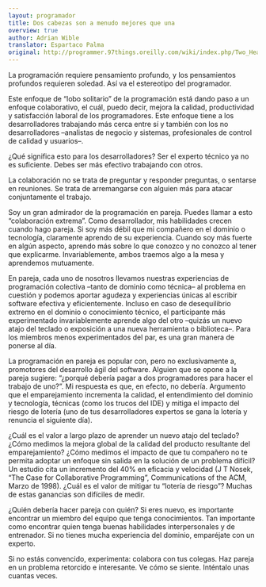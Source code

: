 ```yaml
---
layout: programador
title: Dos cabezas son a menudo mejores que una
overview: true
author: Adrian Wible
translator: Espartaco Palma
original: http://programmer.97things.oreilly.com/wiki/index.php/Two_Heads_Are_Often_Better_than_One
---
```


La programación requiere pensamiento profundo, y los pensamientos
profundos requieren soledad. Así va el estereotipo del programador.

Este enfoque de “lobo solitario” de la programación está dando paso a un
enfoque colaborativo, el cuál, puedo decir, mejora la calidad,
productividad y satisfacción laboral de los programadores. Este enfoque
tiene a los desarrolladores trabajando más cerca entre sí y también con
los no desarrolladores –analistas de negocio y sistemas, profesionales
de control de calidad y usuarios–.

¿Qué significa esto para los desarrolladores? Ser el experto técnico ya
no es suficiente. Debes ser más efectivo trabajando con otros.

La colaboración no se trata de preguntar y responder preguntas, o
sentarse en reuniones. Se trata de arremangarse con alguien más para
atacar conjuntamente el trabajo.

Soy un gran admirador de la programación en pareja. Puedes llamar a esto
“colaboración extrema”. Como desarrollador, mis habilidades crecen
cuando hago pareja. Si soy más débil que mi compañero en el dominio o
tecnología, claramente aprendo de su experiencia. Cuando soy más fuerte
en algún aspecto, aprendo más sobre lo que conozco y no conozco al tener
que explicarme. Invariablemente, ambos traemos algo a la mesa y
aprendemos mutuamente.

En pareja, cada uno de nosotros llevamos nuestras experiencias de
programación colectiva –tanto de dominio como técnica– al problema en
cuestión y podemos aportar agudeza y experiencias únicas al escribir
software efectiva y eficientemente. Incluso en caso de desequilibrio
extremo en el dominio o conocimiento técnico, el participante más
experimentado invariablemente aprende algo del otro –quizás un nuevo
atajo del teclado o exposición a una nueva herramienta o biblioteca–.
Para los miembros menos experimentados del par, es una gran manera de
ponerse al día.

La programación en pareja es popular con, pero no exclusivamente a,
promotores del desarrollo ágil del software. Alguien que se opone a la
pareja sugiere: “¿porqué debería pagar a dos programadores para hacer el
trabajo de uno?”. Mi respuesta es que, en efecto, no debería. Argumento
que el emparejamiento incrementa la calidad, el entendimiento del
dominio y tecnología, técnicas (como los trucos del IDE) y mitiga el
impacto del riesgo de lotería (uno de tus desarrolladores expertos se
gana la lotería y renuncia el siguiente día).

¿Cuál es el valor a largo plazo de aprender un nuevo atajo del teclado?
¿Cómo medimos la mejora global de la calidad del producto resultante del
emparejamiento? ¿Cómo medimos el impacto de que tu compañero no te
permita adoptar un enfoque sin salida en la solución de un problema
difícil? Un estudio cita un incremento del 40% en eficacia y velocidad
(J T Nosek, “The Case for Collaborative Programming”, Communications of
the ACM, Marzo de 1998). ¿Cuál es el valor de mitigar tu “lotería de
riesgo”? Muchas de estas ganancias son difíciles de medir.

¿Quién debería hacer pareja con quién? Si eres nuevo, es importante
encontrar un miembro del equipo que tenga conocimientos. Tan importante
como encontrar quien tenga buenas habilidades interpersonales y de
entrenador. Si no tienes mucha experiencia del dominio, emparéjate con
un experto.

Si no estás convencido, experimenta: colabora con tus colegas. Haz
pareja en un problema retorcido e interesante. Ve cómo se siente.
Inténtalo unas cuantas veces.



